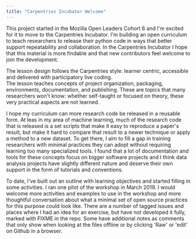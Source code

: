 ```yaml
---
title: "Carpentries Incubator Welcome"
---
```



This project started in the Mozilla Open Leaders Cohort 6 and I'm excited for it to move to the Carpentries Incubator.
I'm building an open curriculum to teach researchers to release their python code in ways that better support repeatability and collaboration.
In the Carpentries Incubator I hope that this material is more findable and that new contributors feel welcome to join the development.

The lesson design follows the Carpentries style: learner centric, accessible and delivered with participatory live coding.  
The lesson teaches concepts of project organization, packaging, environments, documentation, and publishing.
These are topics that many researchers won't know: whether self-taught or focused on theory, these very practical aspects are not learned.

I hope my curriculum can more research code be released in a reusable form.
At leas in my area of machine learning, much of the research code that is released is a set scripts that make it easy to reproduce a paper's result, but make it hard to compare that result to a newer technique or apply a method to a new dataset.
To get there, I aim to fill a gap in training researchers with minimal practices they can adopt without requiring learning  too many specialized tools.
I found that a lot of documentation and tools for these concepts focus on bigger  software projects and I think data analysis projects have slightly different nature and deserve their own support in the form of tutorials and conventions.


To date, I've built out an outline with learning objectives and started filling in some activities.
I ran one pilot of the workshop in March 2019.
I would welcome more activities and examples to use in the workshop and more thoughtful conversation about what a minimal set of open source practices for this purpose could look like.
There are a number of tagged issues and places where I had an idea for an exercise, but have not developed it fully, marked with FIXME in the repo.
Some have additional notes as comments that only show when looking at the files offline or by clicking 'Raw' or 'edit' on Github in a browser.


<!-- ## Practice Version /Notes

- Curriculum that distills minimal principles of open source
- removes barriers to better code practices
- more accessible tutorials
- delivered hands-on code-along format

My vision is that researchers will have the tools to release their code and that they will release research code to have better reproducible science and baselines and comparisons

Next steps:
- looking forward to carpentries lab
- more activities and examples
- pilot in februrary

feedback:
- good and slow, understandable
- example to fill time, scenario of what it might look like, pause
- mention python specific
- general principles, packaging, documentation,
- baseline/comparison vs reproducibiliy
- citation and reward structure for researchers
- address resource


This is to be a collaboration among scientific computing researchers and educators to develop accessible tutorial materials and minimal templates that empower researchers developing new analysis techniques to release them in formats that encourage community adoption.



## Week 12 Vision  Ex

What I plan to create as a leader on this project
 - curriculum
The vision of what will be so, if I am successful in my work
 - reproducible research
 - better minimum working examples
What will be so in 5/10/20 years time? What is your overall BIG vision?
 -
Why is this important to you? What is in it for you? For others?
 -
What are 2-3 key activities or critical points we should know about your vision?
 -  
What is the difference your vision will make for you, your community, the world?

Progress
- outline and some examples

Looking for
 - ideas on activities/examples
 - exercises for practice

Crowd AI as a possible resource


I am building an open curriculum to prepare researchers to release the python data analysis projects and tools in ways that better support repeatability and comparison of methods. The lesson is designed to be delivered in the participatory live coding that is a signature of the Carpentries.
 <!-- means that the material is novice-friendly, learner-centric, and intended to be delivered in a live-code-along format.
It focuses on researchers by anchoring on the core principles of open source that will provide benefit without too much unrewarded overhead to researchers. A focus on repeatability and comparison, is a step beyond reproducibility into a realm of more collaborative research and emphasizes documentation, packaging, and usability in a different way that a set of scripts that can be run, but not understood. -->
